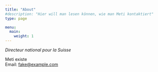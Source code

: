 ```yaml
---
title: "About"
#description: "Hier will man lesen können, wie man Meti kontaktiert"
type: page

menu:
  main:
    weight: 1
---
```


_Directeur national pour la Suisse_

Meti existe  
Email: <fake@example.com>
